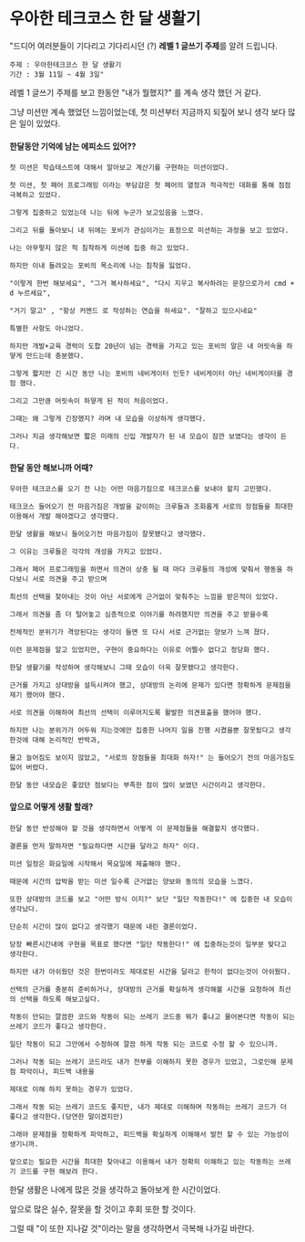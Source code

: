 # 우아한 테크코스 한 달 생활기
"드디어 여러분들이 기다리고 기다리시던 (?) **레벨 1 글쓰기 주제**를 알려 드립니다.

    주제 : 우아한테크코스 한 달 생활기
    기간 : 3월 11일 ~ 4월 3일"

레벨 1 글쓰기 주제를 보고 한동안 "내가 뭘했지?" 를 계속 생각 했던 거 같다.

그냥 미션만 계속 했었던 느낌이었는데, 첫 미션부터 지금까지 되짚어 보니 생각 보다 많은 일이 있었다.

#### 한달동안 기억에 남는 에피소드 있어??
    첫 미션은 학습테스트에 대해서 알아보고 계산기를 구현하는 미션이었다.

    첫 미션, 첫 페어 프로그래밍 이라는 부담감은 첫 페어의 열정과 적극적인 대화를 통해 점점 극복하고 있었다.

    그렇게 집중하고 있었는데 나는 뒤에 누군가 보고있음을 느꼈다.

    그리고 뒤를 돌아보니 내 뒤에는 포비가 관심이가는 표정으로 미션하는 과정을 보고 있었다.

    나는 아무렇지 않은 척 침착하게 미션에 집중 하고 있었다.

    하지만 이내 들려오는 포비의 목소리에 나는 침착을 잃었다.

    "이렇게 한번 해보세요", "그거 복사하세요", "다시 지우고 복사하려는 문장으로가서 cmd + d 누르세요",

    "거기 말고" , "항상 커맨드 로 작성하는 연습을 하세요". "잘하고 있으시네요"

    특별한 사항도 아니었다.

    하지만 개발+교육 경력이 도합 20년이 넘는 경력을 가지고 있는 포비의 말은 내 머릿속을 하얗게 만드는데 충분했다.

    그렇게 짧지만 긴 시간 동안 나는 포비의 네비게이터 인듯? 네비게이터 아닌 네비게이터를 경험 했다.
    
    그리고 그만큼 머릿속이 하얗게 된 적이 처음이었다.

    그때는 왜 그렇게 긴장했지? 라며 내 모습을 이상하게 생각했다.

    그러나 지금 생각해보면 짧은 미래의 신입 개발자가 된 내 모습이 잠깐 보였다는 생각이 든다.

#### 한달 동안 해보니까 어때?

    우아한 테크코스를 오기 전 나는 어떤 마음가짐으로 테크코스를 보내야 할지 고민했다.

    테크코스 들어오기 전 마음가짐은 개발을 같이하는 크루들과 조화롭게 서로의 장점들을 최대한 이용해서 개발 해야겠다고 생각했다.

    한달 생활을 해보니 들어오기전 마음가짐이 잘못됐다고 생각했다.

    그 이유는 크루들은 각각의 개성을 가지고 있었다.

    그래서 페어 프로그래밍을 하면서 의견이 상충 될 때 마다 크루들의 개성에 맞춰서 행동을 하다보니 서로 의견을 주고 받으며 
    
    최선의 선택을 찾아내는 것이 아닌 서로에게 근거없이 맞춰주는 느낌을 받은적이 있었다.

    그래서 의견을 좀 더 털어놓고 심층적으로 이야기를 하려했지만 의견을 주고 받을수록
     
    전체적인 분위기가 격앙된다는 생각이 들면 또 다시 서로 근거없는 양보가 느껴 졌다.

    이런 문제점을 알고 있었지만, 구현이 중요하다는 이유로 어쩔수 없다고 정당화 했다.

    한달 생활기를 작성하며 생각해보니 그때 모습이 더욱 잘못됐다고 생각한다. 

    근거를 가지고 상대방을 설득시켜야 했고, 상대방의 논리에 문제가 있다면 정확하게 문제점을 제기 했어야 했다.
    
    서로 의견을 이해하여 최선의 선택이 이루어지도록 활발한 의견표출을 했어야 했다.

    하지만 나는 분위가가 어두워 지는것에만 집중한 나머지 일을 진행 시켰을뿐 잘못됬다고 생각한것에 대해 논리적인 반박과,
     
    물고 늘어짐도 보이지 않았고, "서로의 장점들을 최대화 하자!" 는 들어오기 전의 마음가짐도 잃어 버렸다.

    한달 동안 내모습은 좋았던 점보다는 부족한 점이 많이 보였던 시간이라고 생각한다.

#### 앞으로 어떻게 생활 할래?

    한달 동안 반성해야 할 것을 생각하면서 어떻게 이 문제점들을 해결할지 생각했다.

    결론을 먼저 말하자면 "필요하다면 시간을 달라고 하자" 이다.

    미션 일정은 화요일에 시작해서 목요일에 제출해야 했다.

    때문에 시간의 압박을 받는 미션 일수록 근거없는 양보와 동의의 모습을 느꼈다.

    또한 상대방의 코드를 보고 "어떤 방식 이지?" 보단 "일단 작동한다!" 에 집중한 내 모습이 생각났다.
    
    단순히 시간이 많이 없다고 생각했기 때문에 내린 결론이었다.
    
    당장 빠른시간내에 구현을 목표로 했다면 "일단 작동한다!" 에 집중하는것이 일부분 맞다고 생각한다.
    
    하지만 내가 아쉬웠던 것은 한번이라도 제대로된 시간을 달라고 한적이 없다는것이 아쉬웠다.
    
    선택의 근거를 충분히 준비하거나, 상대방의 근거를 확실하게 생각해볼 시간을 요청하여 최선의 선택을 하도록 해보고싶다.  
    
    작동이 안되는 깔끔한 코드와 작동이 되는 쓰레기 코드중 뭐가 좋냐고 물어본다면 작동이 되는 쓰레기 코드가 좋다고 생각한다.
    
    일단 작동이 되고 그안에서 수정하여 깔끔 하게 작동 되는 코드로 수정 할 수 있으니까.
    
    그러나 작동 되는 쓰레기 코드라도 내가 전부를 이해하지 못한 경우가 있었고, 그로인해 문제점 파악이나, 피드백 내용을
    
    제대로 이해 하지 못하는 경우가 있었다.
    
    그래서 작동 되는 쓰레기 코드도 좋지만, 내가 제대로 이해하며 작동하는 쓰레기 코드가 더 좋다고 생각한다.(당연한 말이겠지만)
        
    그래야 문제점을 정확하게 파악하고, 피드백을 확실하게 이해해서 발전 할 수 있는 가능성이 생기니까.
    
    앞으로는 필요한 시간을 최대한 찾아내고 이용해서 내가 정확히 이해하고 있는 작동하는 쓰레기 코드를 구현 해보려 한다.
    
    

한달 생활은 나에게 많은 것을 생각하고 돌아보게 한 시간이었다.

앞으로 많은 실수, 잘못을 할 것이고 후회 또한 할 것이다.

그럴 때 "이 또한 지나갈 것"이라는 말을 생각하면서 극복해 나가길 바란다.

